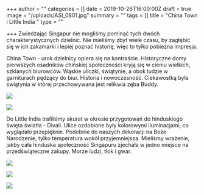 +++
author = ""
categories = []
date = 2019-10-26T16:00:00Z
draft = true
image = "/uploads/ASI_0801.jpg"
summary = ""
tags = []
title = "China Town i Little India "
type = ""

+++
Zwiedzając Singapur nie mogliśmy pominąć tych dwóch charakterystycznych dzielnic. Nie mieliśmy zbyt wiele czasu, by zagłębić się w ich zakamarki i lepiej poznać historię, więc to tylko pobieżna impresja.

China Town - urok dzielnicy opiera się na kontraście.  Historyczne domy pierwszych osadników chińskiej społeczności kryją się w cieniu wielkich, szklanych biurowców. Wąskie uliczki, świątynie, a obok ludzie w garniturach pędzący do biur. Historia i nowoczesność. Ciekawostką była świątynia w której przechowywana jest relikwia zęba Buddy. 

![](/uploads/ASI_0791.jpg)

![](/uploads/ASI_0805.jpg)

Do Little India trafiliśmy akurat w okresie przygotowań do hinduskiego święta światła - Divali. Ulice ozdobione były kolorowymi iluminacjami, co wyglądało przepięknie. Podobnie do naszych dekoracji na Boże Narodzenie, tylko temperatura wokół przyjemniejsza. Mieliśmy wrażenie, jakby cała hinduska społeczność Singapuru zjechała w jedno miejsce na przedświąteczne zakupy. Morze ludzi, tłok i gwar. 

![](/uploads/ASI_0883.jpg)

![](/uploads/ASI_0886.jpg)

![](/uploads/ASI_0893.jpg)
